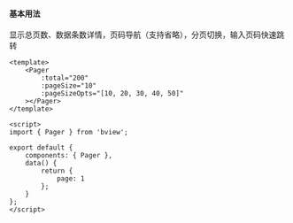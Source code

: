 #### 基本用法

显示总页数、数据条数详情，页码导航（支持省略），分页切换，输入页码快速跳转

```vue
<template>
    <Pager
        :total="200"
        :pageSize="10"
        :pageSizeOpts="[10, 20, 30, 40, 50]"
    ></Pager>
</template>

<script>
import { Pager } from 'bview';

export default {
    components: { Pager },
    data() {
        return {
            page: 1
        };
    }
};
</script>
```
